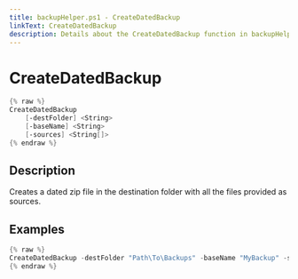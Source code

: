 ```yaml
---
title: backupHelper.ps1 - CreateDatedBackup
linkText: CreateDatedBackup
description: Details about the CreateDatedBackup function in backupHelper.ps1 helper script
---
```


# CreateDatedBackup

```PowerShell
{% raw %}
CreateDatedBackup
    [-destFolder] <String>
    [-baseName] <String>
    [-sources] <String[]>
{% endraw %}
```

## Description

Creates a dated zip file in the destination folder with all the files provided as sources.

## Examples

```PowerShell
{% raw %}
CreateDatedBackup -destFolder "Path\To\Backups" -baseName "MyBackup" -sources ("Path1","Path2")
{% endraw %}
```
